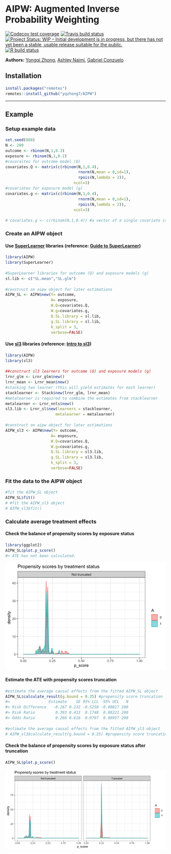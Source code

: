 AIPW: Augmented Inverse Probability Weighting
================

<!-- badges: start -->

[![Codecov test
coverage](https://codecov.io/gh/yqzhong7/AIPW/branch/master/graph/badge.svg)](https://codecov.io/gh/yqzhong7/AIPW?branch=master)
[![Travis build
status](https://travis-ci.com/yqzhong7/AIPW.svg?branch=master)](https://travis-ci.com/yqzhong7/AIPW)
[![Project Status: WIP – Initial development is in progress, but there
has not yet been a stable, usable release suitable for the
public.](https://www.repostatus.org/badges/latest/wip.svg)](https://www.repostatus.org/#WIP)
[![R build
status](https://github.com/yqzhong7/AIPW/workflows/R-CMD-check/badge.svg)](https://github.com/yqzhong7/AIPW/actions)
<!-- badges: end -->

<!-- README.md is generated from README.Rmd. Please edit that file -->

**Authors:** [Yongqi Zhong](https://github.com/yqzhong7), [Ashley
Naimi](https://github.com/ainaimi), [Gabriel
Conzuelo](https://github.com/gconzuelo)

## Installation

``` r
install.packages("remotes")
remotes::install_github("yqzhong7/AIPW")
```

-----

## Example

### Setup example data

``` r
set.seed(888)
N <- 200
outcome <- rbinom(N,1,0.3)
exposure <- rbinom(N,1,0.2)
#covaraites for outcome model (Q)
covariates.Q <- matrix(c(rbinom(N,1,0.4),
                                rnorm(N,mean = 0,sd=1),
                                rpois(N,lambda = 2)),
                              ncol=3)
#covariates for exposure model (g)
covariates.g <- matrix(c(rbinom(N,1,0.4),
                                rnorm(N,mean = 0,sd=1),
                                rpois(N,lambda = 2)),
                              ncol=3)

# covariates.g <- c(rbinom(N,1,0.4)) #a vector of a single covariate is also supported
```

### Create an AIPW object

#### Use [SuperLearner](https://cran.r-project.org/web/packages/SuperLearner/index.html) libraries (reference: [Guide to SuperLearner](https://cran.r-project.org/web/packages/SuperLearner/vignettes/Guide-to-SuperLearner.html))

``` r
library(AIPW)
library(SuperLearner)

#SuperLearner libraries for outcome (Q) and exposure models (g)
sl.lib <- c("SL.mean","SL.glm")

#construct an aipw object for later estimations 
AIPW_SL <- AIPW$new(Y= outcome,
                    A= exposure,
                    W.Q=covariates.Q, 
                    W.g=covariates.g,
                    Q.SL.library = sl.lib,
                    g.SL.library = sl.lib,
                    k_split = 3,
                    verbose=FALSE)
```

#### Use [sl3](https://tlverse.org/sl3/index.html) libraries (reference: [Intro to sl3](https://tlverse.org/sl3/articles/intro_sl3.html))

``` r
library(AIPW)
library(sl3)

##construct sl3 learners for outcome (Q) and exposure models (g)
lrnr_glm <- Lrnr_glm$new()
lrnr_mean <- Lrnr_mean$new()
#stacking two learner (this will yield estimates for each learner)
stacklearner <- Stack$new(lrnr_glm, lrnr_mean) 
#metalearner is required to combine the estimates from stacklearner
metalearner <- Lrnr_nnls$new()
sl3.lib <- Lrnr_sl$new(learners = stacklearner,
                      metalearner = metalearner)

#construct an aipw object for later estimations 
AIPW_sl3 <- AIPW$new(Y= outcome,
                    A= exposure,
                    W.Q=covariates.Q, 
                    W.g=covariates.g,
                    Q.SL.library = sl3.lib,
                    g.SL.library = sl3.lib,
                    k_split = 3,
                    verbose=FALSE)
```

### Fit the data to the AIPW object

``` r
#fit the AIPW_SL object
AIPW_SL$fit()
# #fit the AIPW_sl3 object
# AIPW_sl3$fit()
```

### Calculate average treatment effects

#### Check the balance of propensity scores by exposure status

``` r
library(ggplot2)
AIPW_SL$plot.p_score()
#> ATE has not been calculated.
```

![](README_files/figure-gfm/ps_raw-1.png)<!-- -->

#### Estimate the ATE with propensity scores truncation

``` r
#estimate the average causal effects from the fitted AIPW_SL object 
AIPW_SL$calculate_result(g.bound = 0.25) #propensity score truncation 
#>                 Estimate    SE 95% LCL  95% UCL   N
#> Risk Difference   -0.267 0.132 -0.5250 -0.00817 200
#> Risk Ratio         0.393 0.413  0.1748  0.88221 200
#> Odds Ratio         0.266 0.616  0.0797  0.88957 200

#estimate the average causal effects from the fitted AIPW_sl3 object 
# AIPW_sl3$calculate_result(g.bound = 0.25) #propensity score truncation 
```

#### Check the balance of propensity scores by exposure status after truncation

``` r
AIPW_SL$plot.p_score()
```

![](README_files/figure-gfm/ps_trunc-1.png)<!-- -->
